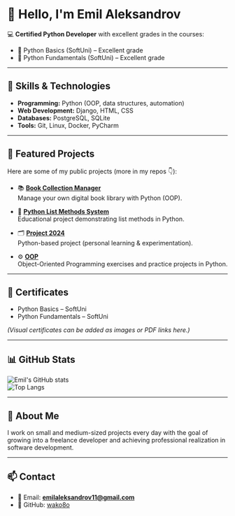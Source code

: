 # 👋 Hello, I'm Emil Aleksandrov

💻 **Certified Python Developer** with excellent grades in the courses:  
- 🐍 Python Basics (SoftUni) – Excellent grade  
- 🐍 Python Fundamentals (SoftUni) – Excellent grade  

---

## 🔧 Skills & Technologies
- **Programming:** Python (OOP, data structures, automation)  
- **Web Development:** Django, HTML, CSS  
- **Databases:** PostgreSQL, SQLite  
- **Tools:** Git, Linux, Docker, PyCharm  

---

## 🚀 Featured Projects
Here are some of my public projects (more in my repos 👇):

- 📚 [**Book Collection Manager**](https://github.com/wako8o/Book-Collection-Manager)  
  Manage your own digital book library with Python (OOP).  

- 🐍 [**Python List Methods System**](https://github.com/wako8o/Python-List-Methods-System)  
  Educational project demonstrating list methods in Python.  

- 🗂️ [**Project 2024**](https://github.com/wako8o/Project_2024)  
  Python-based project (personal learning & experimentation).

- ⚙️ [**OOP**](https://github.com/wako8o/OOP)  
  Object-Oriented Programming exercises and practice projects in Python.  


---

## 📜 Certificates
- Python Basics – SoftUni  
- Python Fundamentals – SoftUni  

*(Visual certificates can be added as images or PDF links here.)*

---

## 📊 GitHub Stats
![Emil's GitHub stats](https://github-readme-stats.vercel.app/api?username=wako8o&show_icons=true&theme=radical)  
![Top Langs](https://github-readme-stats.vercel.app/api/top-langs/?username=wako8o&layout=compact&theme=radical)

---

## 🧪 About Me
I work on small and medium-sized projects every day with the goal of growing into a freelance developer and achieving professional realization in software development.  

---

## 📫 Contact
- 📧 Email: **emilaleksandrov11@gmail.com**  
- 🐙 GitHub: [wako8o](https://github.com/wako8o)  
